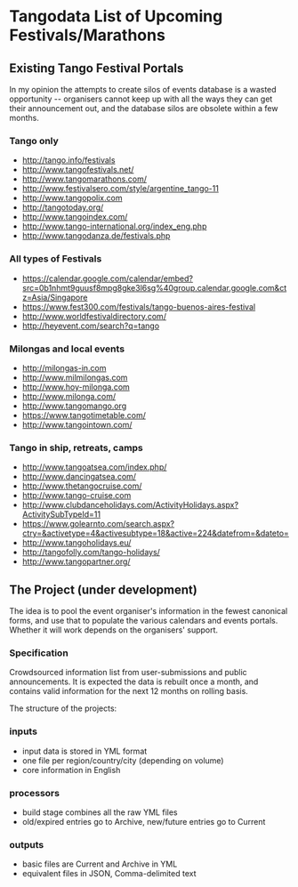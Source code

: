 # Tangodata List of Upcoming Festivals/Marathons


## Existing Tango Festival Portals

In my opinion the attempts to create silos of events database is a 
wasted opportunity -- organisers cannot keep up with all the ways
they can get their announcement out, and the database silos are 
obsolete within a few months.

### Tango only

- http://tango.info/festivals
- http://www.tangofestivals.net/
- http://www.tangomarathons.com/
- http://www.festivalsero.com/style/argentine_tango-11
- http://www.tangopolix.com
- http://tangotoday.org/
- http://www.tangoindex.com/
- http://www.tango-international.org/index_eng.php
- http://www.tangodanza.de/festivals.php


### All types of Festivals

- https://calendar.google.com/calendar/embed?src=0b1nhmt9guusf8mpg8gke3l6sg%40group.calendar.google.com&ctz=Asia/Singapore
- https://www.fest300.com/festivals/tango-buenos-aires-festival
- http://www.worldfestivaldirectory.com/
- http://heyevent.com/search?q=tango

### Milongas and local events

- http://milongas-in.com
- http://www.milmilongas.com
- http://www.hoy-milonga.com
- http://www.milonga.com/
- http://www.tangomango.org
- https://www.tangotimetable.com/
- http://www.tangointown.com/


### Tango in ship, retreats, camps

- http://www.tangoatsea.com/index.php/
- http://www.dancingatsea.com/
- http://www.thetangocruise.com/
- http://www.tango-cruise.com
- http://www.clubdanceholidays.com/ActivityHolidays.aspx?ActivitySubTypeId=11
- https://www.golearnto.com/search.aspx?ctry=&activetype=4&activesubtype=18&active=224&datefrom=&dateto=
- http://www.tangoholidays.eu/
- http://tangofolly.com/tango-holidays/
- http://www.tangopartner.org/



## The Project (under development)

The idea is to pool the event organiser's information in the fewest
canonical forms, and use that to populate the various calendars and
events portals.  Whether it will work depends on the organisers'
support.

### Specification

Crowdsourced information list from user-submissions and public announcements.
It is expected the data is rebuilt once a month, and contains valid information
for the next 12 months on rolling basis.

The structure of the projects:

### inputs

- input data is stored in YML format
- one file per region/country/city (depending on volume)
- core information in English

### processors

- build stage combines all the raw YML files
- old/expired entries go to Archive, new/future entries go to Current

### outputs

- basic files are Current and Archive in YML
- equivalent files in JSON, Comma-delimited text
